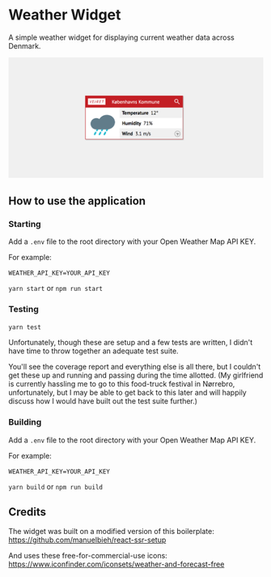 # Weather Widget

A simple weather widget for displaying current weather data across Denmark.

![Screenshot](readme.png?raw=true 'Screenshot')

## How to use the application

### Starting

Add a `.env` file to the root directory with your Open Weather Map API KEY.

For example:

```
WEATHER_API_KEY=YOUR_API_KEY
```

`yarn start` or `npm run start`

### Testing

`yarn test`

Unfortunately, though these are setup and a few tests are written, I didn't have time to throw
together an adequate test suite.

You'll see the coverage report and everything else is all there, but I couldn't get these up and
running and passing during the time allotted. (My girlfriend is currently hassling me to
go to this food-truck festival in Nørrebro, unfortunately, but I may be able to get back to this later and will happily discuss how I would have built out the test suite further.)

### Building

Add a `.env` file to the root directory with your Open Weather Map API KEY.

For example:

```
WEATHER_API_KEY=YOUR_API_KEY
```

`yarn build` or `npm run build`

## Credits

The widget was built on a modified version of this boilerplate: https://github.com/manuelbieh/react-ssr-setup

And uses these free-for-commercial-use icons: https://www.iconfinder.com/iconsets/weather-and-forecast-free
